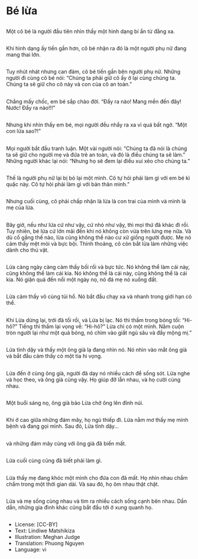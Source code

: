 # Bé lừa

##
Một cô bé là người đầu tiên nhìn thấy một hình dạng bí ẩn từ đằng xa.

##
Khi hình dạng ấy tiến gần hơn, cô bé nhận ra đó là một người phụ nữ đang mang thai lớn.

##
Tuy nhút nhát nhưng can đảm, cô bé tiến gần bên người phụ nữ. Những người đi cùng cô bé nói: “Chúng ta phải giữ cô ấy ở lại cùng chúng ta. Chúng ta sẽ giữ cho cô này và con của cô an toàn.”

##
Chẳng mấy chốc, em bé sắp chào đời. “Đẩy ra nào! Mang mền đến đây! Nước! Đẩy ra nào!!!”

##
Nhưng khi nhìn thấy em bé, mọi người đều nhẩy ra xa vì quá bất ngờ. “Một con lừa sao?!”

##
Mọi người bắt đầu tranh luận. Một vài người nói: “Chúng ta đã nói là chúng ta sẽ giữ cho người mẹ và đứa trẻ an toàn, và đó là điều chúng ta sẽ làm.” Những người khác lại nói: “Nhưng họ sẽ đem lại điều xui xẻo cho chúng ta.”

##
Thế là người phụ nữ lại bị bỏ lại một mình. Cô tự hỏi phải làm gì với em bé kì quặc này. Cô tự hỏi phải làm gì với bản thân mình.”

##
Nhưng cuối cùng, cô phải chấp nhận là lừa là con trai cùa mình và mình là mẹ của lừa.

##
Bây giờ, nếu như lừa cứ như vậy, cứ nhỏ như vậy, thì mọi thứ đã khác đi rồi. Tuy nhiên, bé lừa cứ lớn mãi đến khi nó không còn vừa trên lưng mẹ nữa. Và dù cố gắng thế nào, lừa cũng không thể nào cư xử giống người được. Mẹ nó cảm thấy mệt mỏi và bực bội. Thỉnh thoảng, cô còn bắt lừa làm những việc dành cho thú vật.

##
Lừa càng ngày càng cảm thấy bối rối và bực tức. Nó không thể làm cái này, cũng không thể làm cái kia. Nó không thể là cái này, cũng không thể là cái kia. Nó giận quá đến nổi một ngày nọ, nó đá mẹ nó xuống đất.

##
Lừa cảm thấy vô cùng tủi hổ. Nó bắt đầu chạy xa và nhanh trong giới hạn có thể.

##
Khi Lừa dừng lại, trời đã tối rồi, và Lừa bị lạc. Nó thì thầm trong bóng tối: “Hi-hô?” Tiếng thì thầm lại vọng về: “Hi-hô?” Lừa chỉ có một mình. Nằm cuộn tròn người lại như một quả bóng, nó chìm vào giất ngủ sâu và đầy mộng mị.”

##
Lừa tỉnh dậy và thấy một ông già lạ đang nhìn nó. Nó nhìn vào mắt ông già và bắt đầu cảm thấy có một tia hi vọng.

##
Lừa đến ở cùng ông già, người đã dạy nó nhiều cách để sống sót. Lừa nghe và học theo, và ông già cũng vậy. Họ giúp đỡ lẫn nhau, và họ cười cùng nhau.

##
Một buổi sáng nọ, ông già bảo Lừa chở ông lên đỉnh núi.

##
Khi ở cao giữa những đám mây, họ ngủ thiếp đi. Lừa nằm mơ thấy mẹ mình bệnh và đang gọi mình. Sau đó, Lừa tỉnh dậy…

##
và những đám mây cùng với ông già đã biến mất.

##
Lừa cuối cùng cũng đã biết phải làm gì.

##
Lừa thấy mẹ đang khóc một mình cho đứa con đã mất. Họ nhìn nhau chầm chầm trong một thời gian dài. Và sau đó, họ ôm nhau thật chặt.

##
Lừa và mẹ sống cùng nhau và tìm ra nhiều cách sống cạnh bên nhau. Dần dần, những gia đình khác cũng bắt đầu tới ở xung quanh họ.

##
* License: [CC-BY]
* Text: Lindiwe Matshikiza
* Illustration: Meghan Judge
* Translation: Phuong Nguyen
* Language: vi
